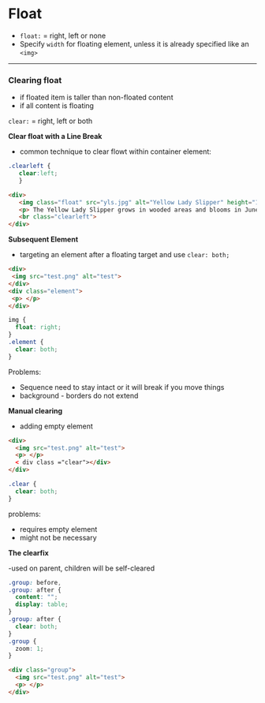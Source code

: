 
# Float

- `float:` = right, left or none
- Specify `width` for floating element, unless it is already specified like an `<img>` 


---



### Clearing float

- if floated item is taller than non-floated content
- if all content is floating

`clear:` = right, left or both

**Clear float with a Line Break**

- common technique to clear flowt within container element:
 ```css
 .clearleft {
    clear:left;
    }
 ```
 ```html
 <div>
    <img class="float" src="yls.jpg" alt="Yellow Lady Slipper" height="100" width="100">
    <p> The Yellow Lady Slipper grows in wooded areas and blooms in June each year. The flower is a member of the orchid family. </p>
    <br class="clearleft">
 </div>
 ```

**Subsequent Element**

- targeting an element after a floating target and use `clear: both;`
```html
<div>
 <img src="test.png" alt="test">
</div>
<div class="element">
 <p> </p>
</div>
```
```css
img {
  float: right;
}
.element {
  clear: both;
}
```
Problems:
- Sequence need to stay intact or it will break if you move things
- background - borders do not extend

**Manual clearing**

- adding empty element 
```html
<div>
  <img src="test.png" alt="test">
  <p> </p>
  < div class ="clear"></div>
</div>
```
```css
.clear {
  clear: both;
}
```
problems:
- requires empty element
- might not be necessary

**The clearfix**

-used on parent, children will be self-cleared
```css
.group: before,
.group: after {
  content: "";
  display: table;
}
.group: after {
  clear: both;
}
.group {
  zoom: 1; 
}
```
```html
<div class="group">
  <img src="test.png" alt="test">
  <p> </p>
</div>
```
